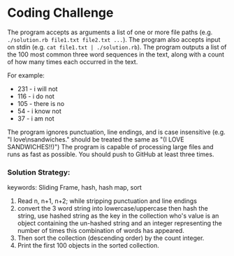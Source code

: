 # Coding Challenge

The program accepts as arguments a list of one or more file paths (e.g. `./solution.rb file1.txt file2.txt ...`).
The program also accepts input on stdin (e.g. `cat file1.txt | ./solution.rb`).
The program outputs a list of the 100 most common three word sequences in the text, along with a count of how many times each occurred in the text.

For example:
*   231 - i will not
*   116 - i do not
*   105 - there is no
*   54 - i know not
*   37 - i am not

The program ignores punctuation, line endings, and is case insensitive (e.g. "I love\nsandwiches." should be treated the same as "(I LOVE SANDWICHES!!)")
The program is capable of processing large files and runs as fast as possible.
You should push to GitHub at least three times.


### Solution Strategy:

keywords: Sliding Frame, hash, hash map, sort

  1. Read n, n+1, n+2; while stripping punctuation and line endings
  2.   convert the 3 word string into lowercase/uppercase then hash the string, use hashed string as the key in the collection who's value is an object containing the un-hashed string and an integer representing the number of times this combination of words has appeared.
  3. Then sort the collection (descending order) by the count integer.
  4. Print the first 100 objects in the sorted collection.
